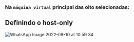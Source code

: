 ### Na ``máquina virtual`` principal das oito selecionadas: 

## Definindo o host-only
![WhatsApp Image 2022-08-10 at 10 59 34](https://user-images.githubusercontent.com/84058517/183979470-5bb51e2d-b634-45b2-8b55-e0deb399bb72.png)

## 
